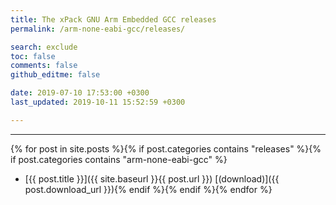 ```yaml
---
title: The xPack GNU Arm Embedded GCC releases
permalink: /arm-none-eabi-gcc/releases/

search: exclude
toc: false
comments: false
github_editme: false

date: 2019-07-10 17:53:00 +0300
last_updated: 2019-10-11 15:52:59 +0300

---
```


___
{% for post in site.posts %}{% if post.categories contains "releases" %}{% if post.categories contains "arm-none-eabi-gcc" %}
* [{{ post.title }}]({{ site.baseurl }}{{ post.url }}) [(download)]({{ post.download_url }}){% endif %}{% endif %}{% endfor %}
